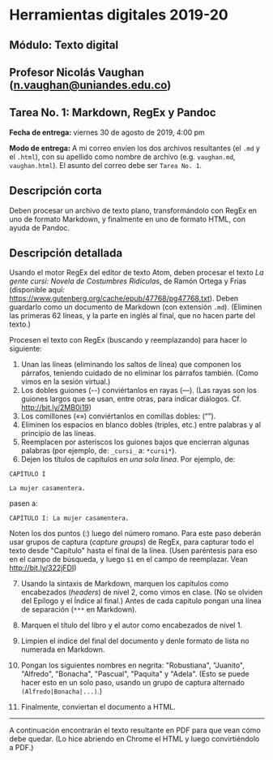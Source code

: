 # Herramientas digitales 2019-20
## Módulo: Texto digital
## Profesor Nicolás Vaughan (n.vaughan@uniandes.edu.co)

## Tarea No. 1: Markdown, RegEx y Pandoc

**Fecha de entrega:** viernes 30 de agosto de 2019, 4:00 pm

**Modo de entrega:** A mi correo envíen los dos archivos resultantes (el `.md` y el `.html`), con su apellido como nombre de archivo (e.g. `vaughan.md`, `vaughan.html`). El asunto del correo debe ser `Tarea No. 1`.

## Descripción corta
Deben procesar un archivo de texto plano, transformándolo con RegEx en uno de formato Markdown, y finalmente en uno de formato HTML, con ayuda de Pandoc.

## Descripción detallada

Usando el motor RegEx del editor de texto Atom, deben procesar el texto *La gente cursi: Novela de Costumbres Ridículas*, de Ramón Ortega y Frías
(disponible aquí: https://www.gutenberg.org/cache/epub/47768/pg47768.txt). Deben guardarlo como un documento de Markdown (con extensión `.md`).
(Eliminen las primeras 62 líneas, y la parte en inglés al final, que no hacen parte del texto.)


Procesen el texto con RegEx (buscando y reemplazando) para hacer lo siguiente:

1. Unan las líneas (eliminando los saltos de línea) que componen los párrafos, teniendo cuidado de no eliminar los párrafos también. (Como vimos en la sesión virtual.)
2. Los dobles guiones (--) conviértanlos en rayas (—). (Las rayas son los guiones largos que se usan, entre otras, para indicar diálogos. Cf. http://bit.ly/2MB0i19)
3. Los comillones («») conviértanlos en comillas dobles: (“”).
4. Eliminen los espacios en blanco dobles (triples, etc.) entre palabras y al principio de las líneas.
5. Reemplacen por asteriscos los guiones bajos que encierran algunas palabras (por ejemplo, de: `_cursi_` a: `*cursi*`).
6. Dejen los títulos de capítulos en *una sola línea*.
Por ejemplo, de:
```
CAPÍTULO I

La mujer casamentera.
```

pasen a:

```
CAPÍTULO I: La mujer casamentera.
```

Noten los dos puntos (:) luego del número romano. Para este paso deberán usar grupos de captura (*capture groups*) de RegEx, para capturar todo el texto desde "Capítulo" hasta el final de la línea. (Usen paréntesis para eso en el campo de búsqueda, y luego `$1` en el campo de reemplazar. Vean http://bit.ly/322jFDI)

7. Usando la sintaxis de Markdown, marquen los capítulos como encabezados (*headers*) de nivel 2, como vimos en clase. (No se olviden del Epílogo y el Índice al final.) Antes de cada capítulo pongan una línea de separación (`***` en Markdown).

8. Marquen el título del libro y el autor como encabezados de nivel 1.

9. Limpien el índice del final del documento y denle formato de lista no numerada en Markdown.

10. Pongan los siguientes nombres en negrita: "Robustiana", "Juanito", "Alfredo", "Bonacha", "Pascual", "Paquita" y "Adela".
(Esto se puede hacer esto en un solo paso, usando un grupo de captura alternado `(Alfredo|Bonacha|...)`.)

11. Finalmente, conviertan el documento a HTML.

***

A continuación encontrarán el texto resultante en PDF para que vean cómo debe quedar. (Lo hice abriendo en Chrome el HTML y luego convirtiéndolo a PDF.)